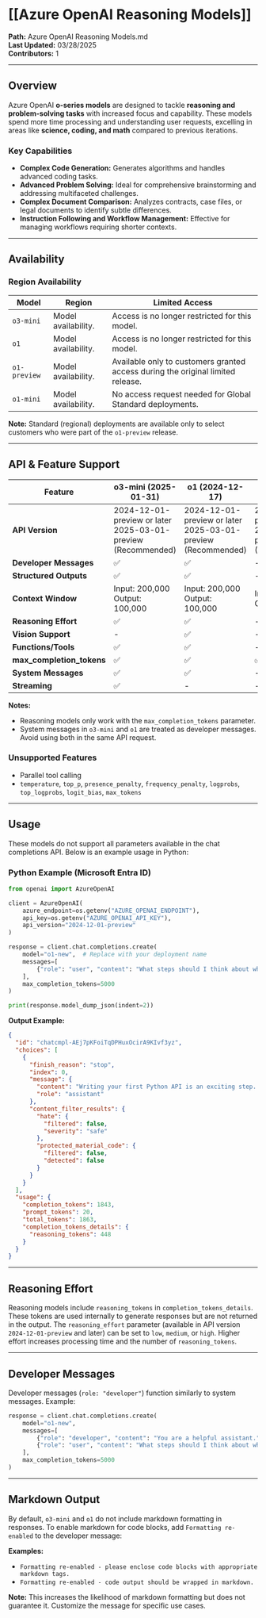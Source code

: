 # [[Azure OpenAI Reasoning Models]]

**Path:** Azure OpenAI Reasoning Models.md  
**Last Updated:** 03/28/2025  
**Contributors:** 1  

---

## Overview
Azure OpenAI **o-series models** are designed to tackle **reasoning and problem-solving tasks** with increased focus and capability. These models spend more time processing and understanding user requests, excelling in areas like **science, coding, and math** compared to previous iterations.

### Key Capabilities
- **Complex Code Generation:** Generates algorithms and handles advanced coding tasks.  
- **Advanced Problem Solving:** Ideal for comprehensive brainstorming and addressing multifaceted challenges.  
- **Complex Document Comparison:** Analyzes contracts, case files, or legal documents to identify subtle differences.  
- **Instruction Following and Workflow Management:** Effective for managing workflows requiring shorter contexts.  

---

## Availability

### Region Availability
| **Model**       | **Region**          | **Limited Access**                                                                 |
|------------------|---------------------|-----------------------------------------------------------------------------------|
| `o3-mini`       | Model availability. | Access is no longer restricted for this model.                                    |
| `o1`            | Model availability. | Access is no longer restricted for this model.                                    |
| `o1-preview`    | Model availability. | Available only to customers granted access during the original limited release.   |
| `o1-mini`       | Model availability. | No access request needed for Global Standard deployments.                         |

**Note:** Standard (regional) deployments are available only to select customers who were part of the `o1-preview` release.

---

## API & Feature Support

| **Feature**               | **o3-mini (2025-01-31)** | **o1 (2024-12-17)** | **o1-preview (2024-09-12)** | **o1-mini (2024-09-12)** |
|---------------------------|--------------------------|---------------------|-----------------------------|--------------------------|
| **API Version**           | 2024-12-01-preview or later<br>2025-03-01-preview (Recommended) | 2024-12-01-preview or later<br>2025-03-01-preview (Recommended) | 2024-09-01-preview or later<br>2025-03-01-preview (Recommended) | 2024-09-01-preview or later<br>2025-03-01-preview (Recommended) |
| **Developer Messages**    | ✅                       | ✅                   | -                           | -                        |
| **Structured Outputs**    | ✅                       | ✅                   | -                           | -                        |
| **Context Window**        | Input: 200,000<br>Output: 100,000 | Input: 200,000<br>Output: 100,000 | Input: 128,000<br>Output: 32,768 | Input: 128,000<br>Output: 65,536 |
| **Reasoning Effort**      | ✅                       | ✅                   | -                           | -                        |
| **Vision Support**        | -                        | ✅                   | -                           | -                        |
| **Functions/Tools**       | ✅                       | ✅                   | -                           | -                        |
| **max_completion_tokens** | ✅                       | ✅                   | ✅                           | ✅                        |
| **System Messages**       | ✅                       | ✅                   | -                           | -                        |
| **Streaming**             | ✅                       | -                   | -                           | -                        |

**Notes:**  
- Reasoning models only work with the `max_completion_tokens` parameter.  
- System messages in `o3-mini` and `o1` are treated as developer messages. Avoid using both in the same API request.  

### Unsupported Features
- Parallel tool calling  
- `temperature`, `top_p`, `presence_penalty`, `frequency_penalty`, `logprobs`, `top_logprobs`, `logit_bias`, `max_tokens`  

---

## Usage
These models do not support all parameters available in the chat completions API. Below is an example usage in Python:

### Python Example (Microsoft Entra ID)
```python
from openai import AzureOpenAI

client = AzureOpenAI(
    azure_endpoint=os.getenv("AZURE_OPENAI_ENDPOINT"),
    api_key=os.getenv("AZURE_OPENAI_API_KEY"),
    api_version="2024-12-01-preview"
)

response = client.chat.completions.create(
    model="o1-new",  # Replace with your deployment name
    messages=[
        {"role": "user", "content": "What steps should I think about when writing my first Python API?"},
    ],
    max_completion_tokens=5000
)

print(response.model_dump_json(indent=2))
```

**Output Example:**
```json
{
  "id": "chatcmpl-AEj7pKFoiTqDPHuxOcirA9KIvf3yz",
  "choices": [
    {
      "finish_reason": "stop",
      "index": 0,
      "message": {
        "content": "Writing your first Python API is an exciting step...truncated for brevity.",
        "role": "assistant"
      },
      "content_filter_results": {
        "hate": {
          "filtered": false,
          "severity": "safe"
        },
        "protected_material_code": {
          "filtered": false,
          "detected": false
        }
      }
    }
  ],
  "usage": {
    "completion_tokens": 1843,
    "prompt_tokens": 20,
    "total_tokens": 1863,
    "completion_tokens_details": {
      "reasoning_tokens": 448
    }
  }
}
```

---

## Reasoning Effort
Reasoning models include `reasoning_tokens` in `completion_tokens_details`. These tokens are used internally to generate responses but are not returned in the output. The `reasoning_effort` parameter (available in API version `2024-12-01-preview` and later) can be set to `low`, `medium`, or `high`. Higher effort increases processing time and the number of `reasoning_tokens`.

---

## Developer Messages
Developer messages (`role: "developer"`) function similarly to system messages. Example:

```python
response = client.chat.completions.create(
    model="o1-new",
    messages=[
        {"role": "developer", "content": "You are a helpful assistant."},
        {"role": "user", "content": "What steps should I think about when writing my first Python API?"},
    ],
    max_completion_tokens=5000
)
```

---

## Markdown Output
By default, `o3-mini` and `o1` do not include markdown formatting in responses. To enable markdown for code blocks, add `Formatting re-enabled` to the developer message:

**Examples:**  
- `Formatting re-enabled - please enclose code blocks with appropriate markdown tags.`  
- `Formatting re-enabled - code output should be wrapped in markdown.`  

**Note:** This increases the likelihood of markdown formatting but does not guarantee it. Customize the message for specific use cases.